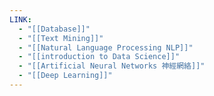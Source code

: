 ```yaml
---
LINK:
  - "[[Database]]"
  - "[[Text Mining]]"
  - "[[Natural Language Processing NLP]]"
  - "[[introduction to Data Science]]"
  - "[[Artificial Neural Networks 神經網絡]]"
  - "[[Deep Learning]]"
---
```

